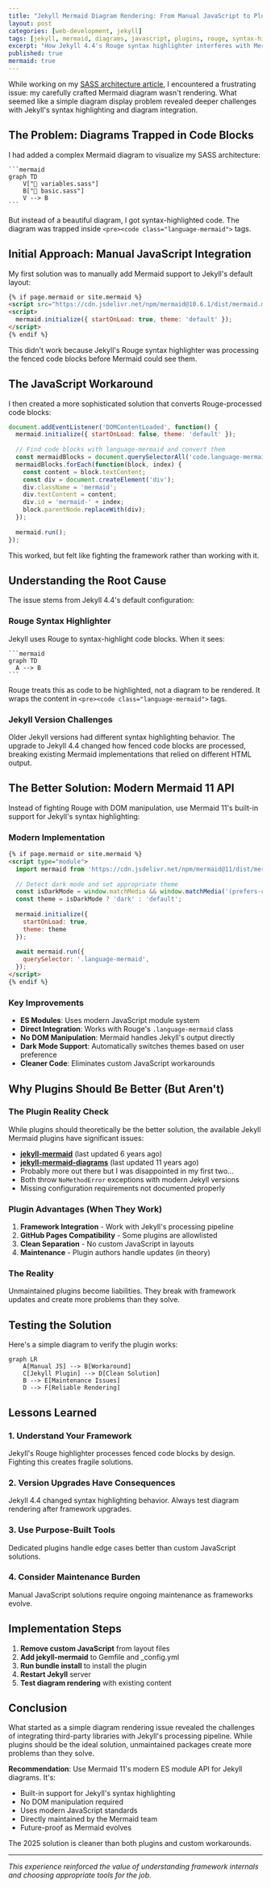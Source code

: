 ```yaml
---
title: "Jekyll Mermaid Diagram Rendering: From Manual JavaScript to Plugin Solutions"
layout: post
categories: [web-development, jekyll]
tags: [jekyll, mermaid, diagrams, javascript, plugins, rouge, syntax-highlighting]
excerpt: "How Jekyll 4.4's Rouge syntax highlighter interferes with Mermaid diagram rendering and why using a dedicated plugin is the better approach."
published: true
mermaid: true
---
```


While working on my [SASS architecture article](/sass-circular-dependency-nightmare/), I encountered a frustrating issue: my carefully crafted Mermaid diagram wasn't rendering. What seemed like a simple diagram display problem revealed deeper challenges with Jekyll's syntax highlighting and diagram integration.

<!-- excerpt-end -->

## The Problem: Diagrams Trapped in Code Blocks

I had added a complex Mermaid diagram to visualize my SASS architecture:

    ```mermaid
    graph TD
        V["🔧 variables.sass"]
        B["📄 basic.sass"]
        V --> B
    ```

But instead of a beautiful diagram, I got syntax-highlighted code. The diagram was trapped inside `<pre><code class="language-mermaid">` tags.

## Initial Approach: Manual JavaScript Integration

My first solution was to manually add Mermaid support to Jekyll's default layout:

```html
{% if page.mermaid or site.mermaid %}
<script src="https://cdn.jsdelivr.net/npm/mermaid@10.6.1/dist/mermaid.min.js"></script>
<script>
  mermaid.initialize({ startOnLoad: true, theme: 'default' });
</script>
{% endif %}
```

This didn't work because Jekyll's Rouge syntax highlighter was processing the fenced code blocks before Mermaid could see them.

## The JavaScript Workaround

I then created a more sophisticated solution that converts Rouge-processed code blocks:

```javascript
document.addEventListener('DOMContentLoaded', function() {
  mermaid.initialize({ startOnLoad: false, theme: 'default' });
  
  // Find code blocks with language-mermaid and convert them
  const mermaidBlocks = document.querySelectorAll('code.language-mermaid');
  mermaidBlocks.forEach(function(block, index) {
    const content = block.textContent;
    const div = document.createElement('div');
    div.className = 'mermaid';
    div.textContent = content;
    div.id = 'mermaid-' + index;
    block.parentNode.replaceWith(div);
  });
  
  mermaid.run();
});
```

This worked, but felt like fighting the framework rather than working with it.

## Understanding the Root Cause

The issue stems from Jekyll 4.4's default configuration:

### Rouge Syntax Highlighter
Jekyll uses Rouge to syntax-highlight code blocks. When it sees:

    ```mermaid
    graph TD
      A --> B
    ```

Rouge treats this as code to be highlighted, not a diagram to be rendered. It wraps the content in `<pre><code class="language-mermaid">` tags.

### Jekyll Version Challenges
Older Jekyll versions had different syntax highlighting behavior. The upgrade to Jekyll 4.4 changed how fenced code blocks are processed, breaking existing Mermaid implementations that relied on different HTML output.

## The Better Solution: Modern Mermaid 11 API

Instead of fighting Rouge with DOM manipulation, use Mermaid 11's built-in support for Jekyll's syntax highlighting:

### Modern Implementation

```html
{% if page.mermaid or site.mermaid %}
<script type="module">
  import mermaid from 'https://cdn.jsdelivr.net/npm/mermaid@11/dist/mermaid.esm.min.mjs';
  
  // Detect dark mode and set appropriate theme
  const isDarkMode = window.matchMedia && window.matchMedia('(prefers-color-scheme: dark)').matches;
  const theme = isDarkMode ? 'dark' : 'default';
  
  mermaid.initialize({ 
    startOnLoad: true,
    theme: theme
  });
  
  await mermaid.run({
    querySelector: '.language-mermaid',
  });
</script>
{% endif %}
```

### Key Improvements
- **ES Modules**: Uses modern JavaScript module system
- **Direct Integration**: Works with Rouge's `.language-mermaid` class
- **No DOM Manipulation**: Mermaid handles Jekyll's output directly
- **Dark Mode Support**: Automatically switches themes based on user preference
- **Cleaner Code**: Eliminates custom JavaScript workarounds

## Why Plugins Should Be Better (But Aren't)

### The Plugin Reality Check
While plugins should theoretically be the better solution, the available Jekyll Mermaid plugins have significant issues:

- **[jekyll-mermaid](https://github.com/jasonbellamy/jekyll-mermaid)** (last updated 6 years ago)
- **[jekyll-mermaid-diagrams](https://github.com/fuzhibo/jekyll-mermaid-diagrams)** (last updated 11 years ago)
- Probably more out there but I was disappointed in my first two...
- Both throw `NoMethodError` exceptions with modern Jekyll versions
- Missing configuration requirements not documented properly

### Plugin Advantages (When They Work)
1. **Framework Integration** - Work with Jekyll's processing pipeline
2. **GitHub Pages Compatibility** - Some plugins are allowlisted
3. **Clean Separation** - No custom JavaScript in layouts
4. **Maintenance** - Plugin authors handle updates (in theory)

### The Reality
Unmaintained plugins become liabilities. They break with framework updates and create more problems than they solve.

## Testing the Solution

Here's a simple diagram to verify the plugin works:

```mermaid
graph LR
    A[Manual JS] --> B[Workaround]
    C[Jekyll Plugin] --> D[Clean Solution]
    B --> E[Maintenance Issues]
    D --> F[Reliable Rendering]
```

## Lessons Learned

### 1. Understand Your Framework
Jekyll's Rouge highlighter processes fenced code blocks by design. Fighting this creates fragile solutions.

### 2. Version Upgrades Have Consequences
Jekyll 4.4 changed syntax highlighting behavior. Always test diagram rendering after framework upgrades.

### 3. Use Purpose-Built Tools
Dedicated plugins handle edge cases better than custom JavaScript solutions.

### 4. Consider Maintenance Burden
Manual JavaScript solutions require ongoing maintenance as frameworks evolve.

## Implementation Steps

1. **Remove custom JavaScript** from layout files
2. **Add jekyll-mermaid** to Gemfile and _config.yml
3. **Run bundle install** to install the plugin
4. **Restart Jekyll** server
5. **Test diagram rendering** with existing content

## Conclusion

What started as a simple diagram rendering issue revealed the challenges of integrating third-party libraries with Jekyll's processing pipeline. While plugins should be the ideal solution, unmaintained packages create more problems than they solve.

**Recommendation**: Use Mermaid 11's modern ES module API for Jekyll diagrams. It's:
- Built-in support for Jekyll's syntax highlighting
- No DOM manipulation required
- Uses modern JavaScript standards
- Directly maintained by the Mermaid team
- Future-proof as Mermaid evolves

The 2025 solution is cleaner than both plugins and custom workarounds.

---

*This experience reinforced the value of understanding framework internals and choosing appropriate tools for the job.*